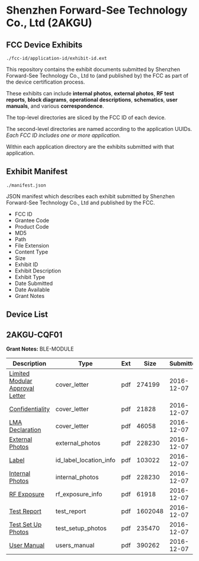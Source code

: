 # Shenzhen Forward-See Technology Co., Ltd (2AKGU)
## FCC Device Exhibits

```
./fcc-id/application-id/exhibit-id.ext
```

This repository contains the exhibit documents submitted by Shenzhen Forward-See Technology Co., Ltd to (and published by) the FCC as part of the device certification process.

These exhibits can include **internal photos**, **external photos**, **RF test reports**, **block diagrams**, **operational descriptions**, **schematics**, **user manuals**, and various **correspondence**.

The top-level directories are sliced by the FCC ID of each device.

The second-level directories are named according to the application UUIDs. *Each FCC ID includes one or more application.*

Within each application directory are the exhibits submitted with that application. 

## Exhibit Manifest

```
./manifest.json
```

JSON manifest which describes each exhibit submitted by Shenzhen Forward-See Technology Co., Ltd and published by the FCC.

- FCC ID
- Grantee Code
- Product Code
- MD5
- Path
- File Extension
- Content Type
- Size
- Exhibit ID
- Exhibit Description
- Exhibit Type
- Date Submitted
- Date Available
- Grant Notes

## Device List
## 2AKGU-CQF01
**Grant Notes:** BLE-MODULE

| Description | Type | Ext | Size | Submitted | Available |
| ----------- | ---- | --- | ---- | --------- | --------- |
| [Limited Modular Approval Letter](2AKGU-CQF01/ac54c7c24d48428a3228a0ba11ef8d06/3220975.pdf) | cover_letter | pdf | 274199 | 2016-12-07 | 2016-12-11 |
| [Confidentiality](2AKGU-CQF01/ac54c7c24d48428a3228a0ba11ef8d06/3220976.pdf) | cover_letter | pdf | 21828 | 2016-12-07 | 2016-12-11 |
| [LMA Declaration](2AKGU-CQF01/ac54c7c24d48428a3228a0ba11ef8d06/3220977.pdf) | cover_letter | pdf | 46058 | 2016-12-07 | 2016-12-11 |
| [External Photos](2AKGU-CQF01/ac54c7c24d48428a3228a0ba11ef8d06/3220978.pdf) | external_photos | pdf | 228230 | 2016-12-07 | 2016-12-11 |
| [Label](2AKGU-CQF01/ac54c7c24d48428a3228a0ba11ef8d06/3220980.pdf) | id_label_location_info | pdf | 103022 | 2016-12-07 | 2016-12-11 |
| [Internal Photos](2AKGU-CQF01/ac54c7c24d48428a3228a0ba11ef8d06/3220978.pdf) | internal_photos | pdf | 228230 | 2016-12-07 | 2016-12-11 |
| [RF Exposure](2AKGU-CQF01/ac54c7c24d48428a3228a0ba11ef8d06/3220985.pdf) | rf_exposure_info | pdf | 61918 | 2016-12-07 | 2016-12-11 |
| [Test Report](2AKGU-CQF01/ac54c7c24d48428a3228a0ba11ef8d06/3220984.pdf) | test_report | pdf | 1602048 | 2016-12-07 | 2016-12-11 |
| [Test Set Up Photos](2AKGU-CQF01/ac54c7c24d48428a3228a0ba11ef8d06/3220983.pdf) | test_setup_photos | pdf | 235470 | 2016-12-07 | 2016-12-11 |
| [User Manual](2AKGU-CQF01/ac54c7c24d48428a3228a0ba11ef8d06/3220986.pdf) | users_manual | pdf | 390262 | 2016-12-07 | 2016-12-11 |
